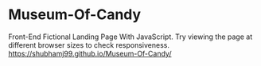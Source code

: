 # Museum-Of-Candy
Front-End Fictional Landing Page With JavaScript.
Try viewing the page at different browser sizes to check responsiveness.
https://shubhamj99.github.io/Museum-Of-Candy/
